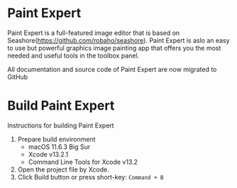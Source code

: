# Paint Expert 

Paint Expert is a full-featured image editor that is based on Seashore(https://github.com/robaho/seashore). Paint Expert is aslo an easy to use but powerful graphics image painting app that offers you the most needed and useful tools in the toolbox panel.

All documentation and source code of Paint Expert are now migrated to GitHub


# Build Paint Expert

Instructions for building Paint Expert

1. Prepare build environment
    * macOS 11.6.3 Big Sur
    * Xcode v13.2.1
    * Command Line Tools for Xcode v13.2
2. Open the project file by Xcode.
3. Click Build button or press short-key: `Command + B`

